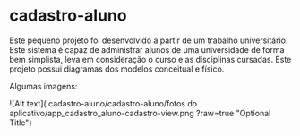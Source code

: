 # cadastro-aluno
Este pequeno projeto foi desenvolvido a partir de um trabalho universitário. Este sistema é capaz de administrar alunos de uma universidade de forma bem simplista, leva em consideração o curso e as disciplinas cursadas. Este projeto possui diagramas dos modelos conceitual e físico.

Algumas imagens:

![Alt text]( cadastro-aluno/cadastro-aluno/fotos do aplicativo/app_cadastro_aluno-cadastro-view.png ?raw=true "Optional Title")
